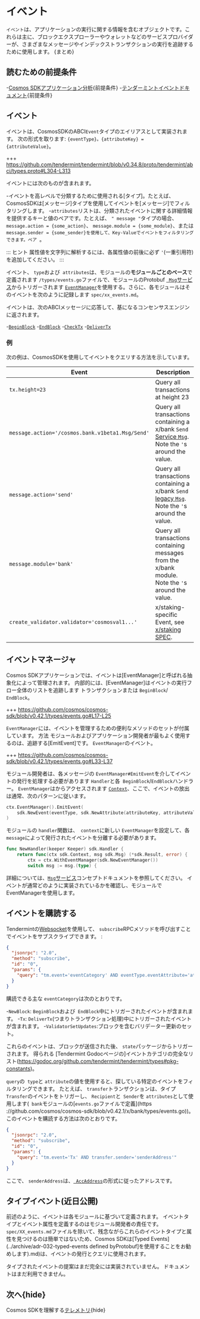 # イベント

`イベント`は、アプリケーションの実行に関する情報を含むオブジェクトです。これらは主に、ブロックエクスプローラーやウォレットなどのサービスプロバイダーが、さまざまなメッセージやインデックストランザクションの実行を追跡するために使用します。 {まとめ}

## 読むための前提条件

-[Cosmos SDKアプリケーション分析](../basics/app-anatomy.md){前提条件}
-[テンダーミントイベントドキュメント](https://docs.tendermint.com/master/spec/abci/abci.html#events){前提条件}

## イベント

イベントは、CosmosSDKのABCI`Event`タイプのエイリアスとして実装されます。
次の形式を取ります: `{eventType}。{attributeKey} = {attributeValue}`。

+++ https://github.com/tendermint/tendermint/blob/v0.34.8/proto/tendermint/abci/types.proto#L304-L313

イベントには次のものが含まれます。

-イベントを高レベルで分類するために使用される[タイプ]。たとえば、CosmosSDKは[メッセージ]タイプを使用してイベントを[メッセージ]でフィルタリングします。
-`attributes`リストは、分類されたイベントに関する詳細情報を提供するキーと値のペアです。たとえば、 `" message "`タイプの場合、 `message.action = {some_action}`、 `message.module = {some_module}`、または `message.sender = {some_sender}を使用して、Key-Valueでイベントをフィルタリングできます。ペア `。

::: ヒント
属性値を文字列に解析するには、各属性値の前後に必ず `'`(一重引用符)を追加してください。
:::

イベント、 `type`および` attributes`は、モジュールの**モジュールごとのベース**で定義されます
`/types/events.go`ファイルで、モジュールのProtobuf [` Msg`サービス](../building-modules/msg-services.md)からトリガーされます
[`EventManager`](#eventmanager)を使用する。さらに、各モジュールはそのイベントを次のように記録します
`spec/xx_events.md`。

イベントは、次のABCIメッセージに応答して、基になるコンセンサスエンジンに返されます。

-[`BeginBlock`](./baseapp.md#beginblock)
-[`EndBlock`](./baseapp.md#endblock)
-[`CheckTx`](./baseapp.md#checktx)
-[`DeliverTx`](./baseapp.md#delivertx)

### 例

次の例は、CosmosSDKを使用してイベントをクエリする方法を示しています。 

| Event                                            | Description                                                                                                                                              |
| ------------------------------------------------ | -------------------------------------------------------------------------------------------------------------------------------------------------------- |
| `tx.height=23`                                   | Query all transactions at height 23                                                                                                                      |
| `message.action='/cosmos.bank.v1beta1.Msg/Send'` | Query all transactions containing a x/bank `Send` [Service `Msg`](../building-modules/msg-services.md). Note the `'`s around the value.                  |
| `message.action='send'`                          | Query all transactions containing a x/bank `Send` [legacy `Msg`](../building-modules/msg-services.md#legacy-amino-msgs). Note the `'`s around the value. |
| `message.module='bank'`                          | Query all transactions containing messages from the x/bank module. Note the `'`s around the value.                                                       |
| `create_validator.validator='cosmosval1...'`     | x/staking-specific Event, see [x/staking SPEC](../../../cosmos-sdk/x/staking/spec/07_events.md).                                                         |

## イベントマネージャ

Cosmos SDKアプリケーションでは、イベントは[EventManager]と呼ばれる抽象化によって管理されます。
内部的には、[EventManager]はイベントの実行フロー全体のリストを追跡します
トランザクションまたは `BeginBlock`/` EndBlock`。

+++ https://github.com/cosmos/cosmos-sdk/blob/v0.42.1/types/events.go#L17-L25

`EventManager`には、イベントを管理するための便利なメソッドのセットが付属しています。 方法
モジュールおよびアプリケーション開発者が最もよく使用するのは、追跡する[EmitEvent]です。
`EventManager`のイベント。

+++ https://github.com/cosmos/cosmos-sdk/blob/v0.42.1/types/events.go#L33-L37

モジュール開発者は、各メッセージの `EventManager#EmitEvent`を介してイベントの発行を処理する必要があります
`Handler`と各` BeginBlock`/`EndBlock`ハンドラー。 `EventManager`はからアクセスされます
[`Context`](./context.md)、ここで、イベントの放出は通常、次のパターンに従います。 

```go
ctx.EventManager().EmitEvent(
    sdk.NewEvent(eventType, sdk.NewAttribute(attributeKey, attributeValue)),
)
```

モジュールの `handler`関数は、` context`に新しい `EventManager`を設定して、各` message`によって発行されたイベントを分離する必要があります。

```go
func NewHandler(keeper Keeper) sdk.Handler {
    return func(ctx sdk.Context, msg sdk.Msg) (*sdk.Result, error) {
        ctx = ctx.WithEventManager(sdk.NewEventManager())
        switch msg := msg.(type) {
```

詳細については、[`Msg`サービス](../building-modules/msg-services.md)コンセプトドキュメントを参照してください。
イベントが通常どのように実装されているかを確認し、モジュールでEventManagerを使用します。

## イベントを購読する

Tendermintの[Websocket](https://docs.tendermint.com/master/tendermint-core/subscription.html#subscribing-to-events-via-websocket)を使用して、 `subscribe`RPCメソッドを呼び出すことでイベントをサブスクライブできます。 : 

```json
{
  "jsonrpc": "2.0",
  "method": "subscribe",
  "id": "0",
  "params": {
    "query": "tm.event='eventCategory' AND eventType.eventAttribute='attributeValue'"
  }
}
```

購読できる主な `eventCategory`は次のとおりです。

-`NewBlock`: `BeginBlock`および` EndBlock`中にトリガーされたイベントが含まれます。
-`Tx`: `DeliverTx`(つまりトランザクション処理)中にトリガーされたイベントが含まれます。
-`ValidatorSetUpdates`:ブロックを含むバリデーター更新のセット。

これらのイベントは、ブロックが送信された後、 `state`パッケージからトリガーされます。 得られる
[Tendermint Godocページの]イベントカテゴリの完全なリスト(https://godoc.org/github.com/tendermint/tendermint/types#pkg-constants)。

`query`の` type`と `attribute`の値を使用すると、探している特定のイベントをフィルタリングできます。 たとえば、 `transfer`トランザクションは、タイプ` Transfer`のイベントをトリガーし、 `Recipient`と` Sender`を `attributes`として使用します(` bank`モジュールの[`events.go`ファイルで定義](https ://github.com/cosmos/cosmos-sdk/blob/v0.42.1/x/bank/types/events.go))。 このイベントを購読する方法は次のとおりです。 

```json
{
  "jsonrpc": "2.0",
  "method": "subscribe",
  "id": "0",
  "params": {
    "query": "tm.event='Tx' AND transfer.sender='senderAddress'"
  }
}
```

ここで、 `senderAddress`は、[` AccAddress`](../basics/accounts.md#addresses)の形式に従ったアドレスです。

## タイプイベント(近日公開)

前述のように、イベントは各モジュールに基づいて定義されます。 イベントタイプとイベント属性を定義するのはモジュール開発者の責任です。 `spec/XX_events.md`ファイルを除いて、残念ながらこれらのイベントタイプと属性を見つけるのは簡単ではないため、Cosmos SDKは[Typed Events](../archive/adr-032-typed-events defined byProtobuf]を使用することをお勧めします).md)は、イベントの発行とクエリに使用されます。

タイプされたイベントの提案はまだ完全には実装されていません。 ドキュメントはまだ利用できません。

## 次へ{hide}

Cosmos SDKを理解する[テレメトリ](./telemetry.md){hide}